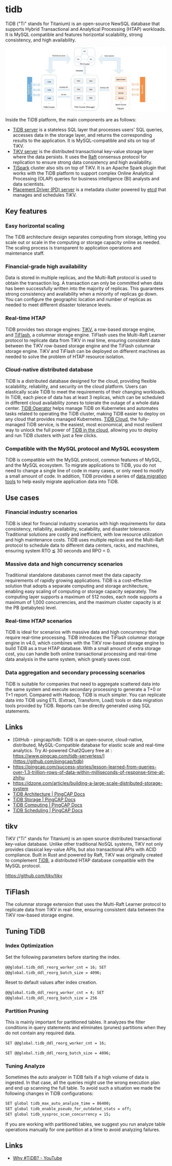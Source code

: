 # tidb

TiDB ("Ti" stands for Titanium) is an open-source NewSQL database that supports Hybrid Transactional and Analytical Processing (HTAP) workloads. It is MySQL compatible and features horizontal scalability, strong consistency, and high availability.

![image](../../media/Databases-Others-image1.jpg)

Inside the TiDB platform, the main components are as follows:

- [TiDB server](https://github.com/pingcap/tidb) is a stateless SQL layer that processes users' SQL queries, accesses data in the storage layer, and returns the corresponding results to the application. It is MySQL-compatible and sits on top of TiKV.
- [TiKV server](https://github.com/pingcap/tikv) is the distributed transactional key-value storage layer where the data persists. It uses the [Raft](https://raft.github.io/) consensus protocol for replication to ensure strong data consistency and high availability.
- [TiSpark](https://github.com/pingcap/tispark) cluster also sits on top of TiKV. It is an Apache Spark plugin that works with the TiDB platform to support complex Online Analytical Processing (OLAP) queries for business intelligence (BI) analysts and data scientists.
- [Placement Driver (PD) server](https://github.com/pingcap/pd) is a metadata cluster powered by [etcd](https://github.com/etcd-io/etcd) that manages and schedules TiKV.

## Key features

### Easy horizontal scaling

The TiDB architecture design separates computing from storage, letting you scale out or scale in the computing or storage capacity online as needed. The scaling process is transparent to application operations and maintenance staff.

### Financial-grade high availability

Data is stored in multiple replicas, and the Multi-Raft protocol is used to obtain the transaction log. A transaction can only be committed when data has been successfully written into the majority of replicas. This guarantees strong consistency and availability when a minority of replicas go down. You can configure the geographic location and number of replicas as needed to meet different disaster tolerance levels.

### Real-time HTAP

TiDB provides two storage engines: [TiKV](https://docs.pingcap.com/tidb/stable/tikv-overview), a row-based storage engine, and [TiFlash](https://docs.pingcap.com/tidb/stable/tiflash-overview), a columnar storage engine. TiFlash uses the Multi-Raft Learner protocol to replicate data from TiKV in real time, ensuring consistent data between the TiKV row-based storage engine and the TiFlash columnar storage engine. TiKV and TiFlash can be deployed on different machines as needed to solve the problem of HTAP resource isolation.

### Cloud-native distributed database

TiDB is a distributed database designed for the cloud, providing flexible scalability, reliability, and security on the cloud platform. Users can elastically scale TiDB to meet the requirements of their changing workloads. In TiDB, each piece of data has at least 3 replicas, which can be scheduled in different cloud availability zones to tolerate the outage of a whole data center. [TiDB Operator](https://docs.pingcap.com/tidb-in-kubernetes/stable/tidb-operator-overview) helps manage TiDB on Kubernetes and automates tasks related to operating the TiDB cluster, making TiDB easier to deploy on any cloud that provides managed Kubernetes. [TiDB Cloud](https://pingcap.com/tidb-cloud/), the fully-managed TiDB service, is the easiest, most economical, and most resilient way to unlock the full power of [TiDB in the cloud](https://docs.pingcap.com/tidbcloud/), allowing you to deploy and run TiDB clusters with just a few clicks.

### Compatible with the MySQL protocol and MySQL ecosystem

TiDB is compatible with the MySQL protocol, common features of MySQL, and the MySQL ecosystem. To migrate applications to TiDB, you do not need to change a single line of code in many cases, or only need to modify a small amount of code. In addition, TiDB provides a series of [data migration tools](https://docs.pingcap.com/tidb/stable/ecosystem-tool-user-guide) to help easily migrate application data into TiDB.

## Use cases

### Financial industry scenarios

TiDB is ideal for financial industry scenarios with high requirements for data consistency, reliability, availability, scalability, and disaster tolerance. Traditional solutions are costly and inefficient, with low resource utilization and high maintenance costs. TiDB uses multiple replicas and the Multi-Raft protocol to schedule data to different data centers, racks, and machines, ensuring system RTO ≦ 30 seconds and RPO = 0.

### Massive data and high concurrency scenarios

Traditional standalone databases cannot meet the data capacity requirements of rapidly growing applications. TiDB is a cost-effective solution that adopts a separate computing and storage architecture, enabling easy scaling of computing or storage capacity separately. The computing layer supports a maximum of 512 nodes, each node supports a maximum of 1,000 concurrencies, and the maximum cluster capacity is at the PB (petabytes) level.

### Real-time HTAP scenarios

TiDB is ideal for scenarios with massive data and high concurrency that require real-time processing. TiDB introduces the TiFlash columnar storage engine in v4.0, which combines with the TiKV row-based storage engine to build TiDB as a true HTAP database. With a small amount of extra storage cost, you can handle both online transactional processing and real-time data analysis in the same system, which greatly saves cost.

### Data aggregation and secondary processing scenarios

TiDB is suitable for companies that need to aggregate scattered data into the same system and execute secondary processing to generate a T+0 or T+1 report. Compared with Hadoop, TiDB is much simpler. You can replicate data into TiDB using ETL (Extract, Transform, Load) tools or data migration tools provided by TiDB. Reports can be directly generated using SQL statements.

## Links

- [GitHub - pingcap/tidb: TiDB is an open-source, cloud-native, distributed, MySQL-Compatible database for elastic scale and real-time analytics. Try AI-powered Chat2Query free at : https://www.pingcap.com/tidb-serverless/](https://github.com/pingcap/tidb)
- https://pingcap.com/success-stories/lesson-learned-from-queries-over-1.3-trillion-rows-of-data-within-milliseconds-of-response-time-at-zhihu
- https://dzone.com/articles/building-a-large-scale-distributed-storage-system
- [TiDB Architecture | PingCAP Docs](https://docs.pingcap.com/tidb/stable/tidb-architecture)
- [TiDB Storage | PingCAP Docs](https://docs.pingcap.com/tidb/stable/tidb-storage)
- [TiDB Computing | PingCAP Docs](https://docs.pingcap.com/tidb/stable/tidb-computing)
- [TiDB Scheduling | PingCAP Docs](https://docs.pingcap.com/tidb/stable/tidb-scheduling)

## tikv

TiKV ("Ti" stands for Titanium) is an open source distributed transactional key-value database. Unlike other traditional NoSQL systems, TiKV not only provides classical key-value APIs, but also transactional APIs with ACID compliance. Built in Rust and powered by Raft, TiKV was originally created to complement [TiDB](https://github.com/pingcap/tidb), a distributed HTAP database compatible with the MySQL protocol.

https://github.com/tikv/tikv

## TiFlash

The columnar storage extension that uses the Multi-Raft Learner protocol to replicate data from TiKV in real-time, ensuring consistent data between the TiKV row-based storage engine.

## Tuning TiDB

### Index Optimization

Set the following parameters before starting the index.

`@@global.tidb_ddl_reorg_worker_cnt = 16; SET @@global.tidb_ddl_reorg_batch_size = 4096;`

Reset to default values after index creation.

`@@global.tidb_ddl_reorg_worker_cnt = 4; SET @@global.tidb_ddl_reorg_batch_size = 256`

### Partition Pruning

This is mainly important for partitioned tables. It analyzes the filter conditions in query statements and eliminates (prunes) partitions when they do not contain any required data.

`SET @@global.tidb_ddl_reorg_worker_cnt = 16;`

`SET @@global.tidb_ddl_reorg_batch_size = 4096;`

### Tuning Analyze

Sometimes the auto analyzer in TiDB fails if a high volume of data is ingested. In that case, all the queries might use the wrong execution plan and end up scanning the full table. To avoid such a situation we made the following changes in TiDB configurations:

```bash
SET global tidb_max_auto_analyze_time = 86400;
SET global tidb_enable_pseudo_for_outdated_stats = off;
SET global tidb_sysproc_scan_concurrency = 15;
```

If you are working with partitioned tables, we suggest you run analyze table operations manually for one partition at a time to avoid analyzing failures.

## Links

- [Why #TiDB? - YouTube](https://www.youtube.com/watch?v=aWBNNPm21zg&ab_channel=PingCAP)
